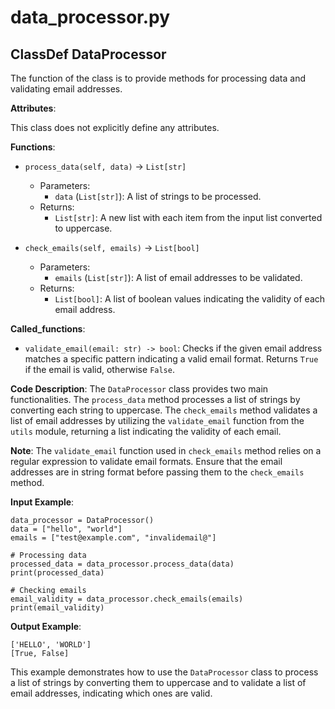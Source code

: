 # data_processor.py

## ClassDef DataProcessor

The function of the class is to provide methods for processing data and validating email addresses.

**Attributes**:

This class does not explicitly define any attributes.

**Functions**:

- `process_data(self, data)` -> `List[str]`
    - Parameters:
        - `data` (`List[str]`): A list of strings to be processed.
    - Returns:
        - `List[str]`: A new list with each item from the input list converted to uppercase.

- `check_emails(self, emails)` -> `List[bool]`
    - Parameters:
        - `emails` (`List[str]`): A list of email addresses to be validated.
    - Returns:
        - `List[bool]`: A list of boolean values indicating the validity of each email address.

**Called_functions**:

- `validate_email(email: str) -> bool`: Checks if the given email address matches a specific pattern indicating a valid email format. Returns `True` if the email is valid, otherwise `False`.

**Code Description**: The `DataProcessor` class provides two main functionalities. The `process_data` method processes a list of strings by converting each string to uppercase. The `check_emails` method validates a list of email addresses by utilizing the `validate_email` function from the `utils` module, returning a list indicating the validity of each email.

**Note**: The `validate_email` function used in `check_emails` method relies on a regular expression to validate email formats. Ensure that the email addresses are in string format before passing them to the `check_emails` method.

**Input Example**: 

```
data_processor = DataProcessor()
data = ["hello", "world"]
emails = ["test@example.com", "invalidemail@"]

# Processing data
processed_data = data_processor.process_data(data)
print(processed_data)

# Checking emails
email_validity = data_processor.check_emails(emails)
print(email_validity)
```

**Output Example**:

```
['HELLO', 'WORLD']
[True, False]
```

This example demonstrates how to use the `DataProcessor` class to process a list of strings by converting them to uppercase and to validate a list of email addresses, indicating which ones are valid.